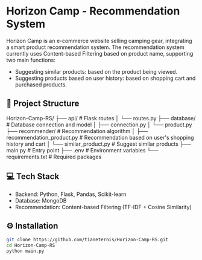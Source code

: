 # Horizon Camp - Recommendation System

Horizon Camp is an e-commerce website selling camping gear, integrating a smart product recommendation system. The recommendation system currently uses Content-based Filtering based on product name, supporting two main functions:
- Suggesting similar products: based on the product being viewed.
- Suggesting products based on user history: based on shopping cart and purchased products.

## 📂 Project Structure

Horizon-Camp-RS/
├── api/                               # Flask routes
│ └── routes.py
├── database/                          # Database connection and model
│ ├── connection.py
│ └── product.py
├── recommender/                       # Recommendation algorithm
│ ├── recommendation_product.py        # Recommendation based on user's shopping history and cart
│ └── similar_product.py               # Suggest similar products
├── main.py                            # Entry point
├── .env                               # Environment variables
└── requirements.txt                   # Required packages

## 💻 Tech Stack

- Backend: Python, Flask, Pandas, Scikit-learn
- Database: MongoDB
- Recommendation: Content-based Filtering (TF-IDF + Cosine Similarity)

## ⚙️ Installation
```bash
git clone https://github.com/tianeternis/Horizon-Camp-RS.git
cd Horizon-Camp-RS
python main.py
```
